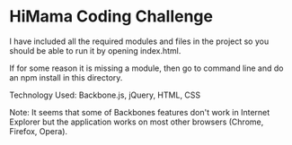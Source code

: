 # HiMama Coding Challenge

I have included all the required modules and files in the project so you should
be able to run it by opening index.html.

If for some reason it is missing a module, then go to command line and do an npm 
install in this directory. 

Technology Used: Backbone.js, jQuery, HTML, CSS

Note: It seems that some of Backbones features don't work in Internet Explorer
 but the application works on most other browsers (Chrome, Firefox, Opera).
